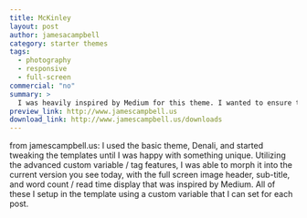 ```yaml
---
title: McKinley
layout: post
author: jamesacampbell
category: starter themes
tags:
  - photography
  - responsive
  - full-screen
commercial: "no" 
summary: >
  I was heavily inspired by Medium for this theme. I wanted to ensure that I had my menu bar at the bottom of the post and I also wanted to have a full screen image for each post as well as the home page.
preview_link: http://www.jamescampbell.us
download_link: http://www.jamescampbell.us/downloads
---
```


from jamescampbell.us:
I used the basic theme, Denali, and started tweaking the templates until I was happy with something unique.
Utilizing the advanced custom variable / tag features, I was able to morph it into the current version you see today, with the full screen image header, sub-title, and word count / read time display that was inspired by Medium. 
All of these I setup in the template using a custom variable that I can set for each post. 
